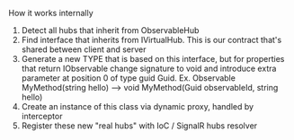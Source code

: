 How it works internally

1. Detect all hubs that inherit from ObservableHub
2. Find interface that inherits from IVirtualHub. This is our contract that's shared between client and server
3. Generate a new TYPE that is based on this interface, but for properties that return IObservable change signature to void and introduce extra parameter at position 0 of type guid Guid.
Ex. Observable<string> MyMethod(string hello)  --> void MyMethod(Guid observableId, string hello)
4. Create an instance of this class via dynamic proxy, handled by interceptor
5. Register these new "real hubs" with IoC / SignalR hubs resolver

